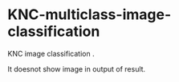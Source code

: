 # KNC-multiclass-image-classification
KNC image classification .

It doesnot show image in output of result.
